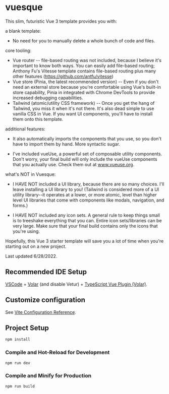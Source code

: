 # vuesque

This slim, futuristic Vue 3 template provides you with:

a blank template:

- No need for you to manually delete a whole bunch of code and files.

core tooling:

- Vue router -- file-based routing was not included, because I believe it's important to know both ways. You can easily add file-based routing; Anthony Fu's Vitesse template contains file-based routing plus many other features (https://github.com/antfu/vitesse)
- Vue store (Pinia, the latest recommended version) -- Even if you don't need an external store because you're comfortable using Vue's built-in store capability, Pinia in integrated with Chrome DevTools to provide increased debugging capabilities.
- Tailwind (atomic/utility CSS framework) -- Once you get the hang of Tailwind, you miss it when it's not there. It's also dead simple to use vanilla CSS in Vue. If you want UI components, you'll have to install them onto this template.

additional features:

- It also automatically imports the components that you use, so you don't have to import them by hand. More syntactic sugar.

- I've included vueUse, a powerful set of composable utility components. Don't worry, your final build will only include the vueUse components that you actually use. Check them out at www.vueuse.org.

what's NOT in Vuesque:

- I HAVE NOT included a UI library, because there are so many choices. I'll leave installing a UI library to you! (Tailwind is considered more of a UI utility library--it operates at a lower, or more atomic, level than higher level UI libraries that come with components like modals, navigation, and forms.)

- I HAVE NOT included any icon sets. A general rule to keep things small is to treeshake everything that you can. Entire icon sets/libraries can be very large. Make sure that your final build contains only the icons that you're using.

Hopefully, this Vue 3 starter template will save you a lot of time when you're starting out on a new project.

Last updated 6/28/2022.

## Recommended IDE Setup

[VSCode](https://code.visualstudio.com/) + [Volar](https://marketplace.visualstudio.com/items?itemName=johnsoncodehk.volar) (and disable Vetur) + [TypeScript Vue Plugin (Volar)](https://marketplace.visualstudio.com/items?itemName=johnsoncodehk.vscode-typescript-vue-plugin).

## Customize configuration

See [Vite Configuration Reference](https://vitejs.dev/config/).

## Project Setup

```sh
npm install
```

### Compile and Hot-Reload for Development

```sh
npm run dev
```

### Compile and Minify for Production

```sh
npm run build
```
